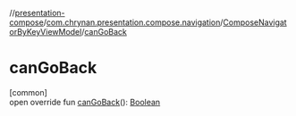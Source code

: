 //[presentation-compose](../../../index.md)/[com.chrynan.presentation.compose.navigation](../index.md)/[ComposeNavigatorByKeyViewModel](index.md)/[canGoBack](can-go-back.md)

# canGoBack

[common]\
open override fun [canGoBack](can-go-back.md)(): [Boolean](https://kotlinlang.org/api/latest/jvm/stdlib/kotlin/-boolean/index.html)
